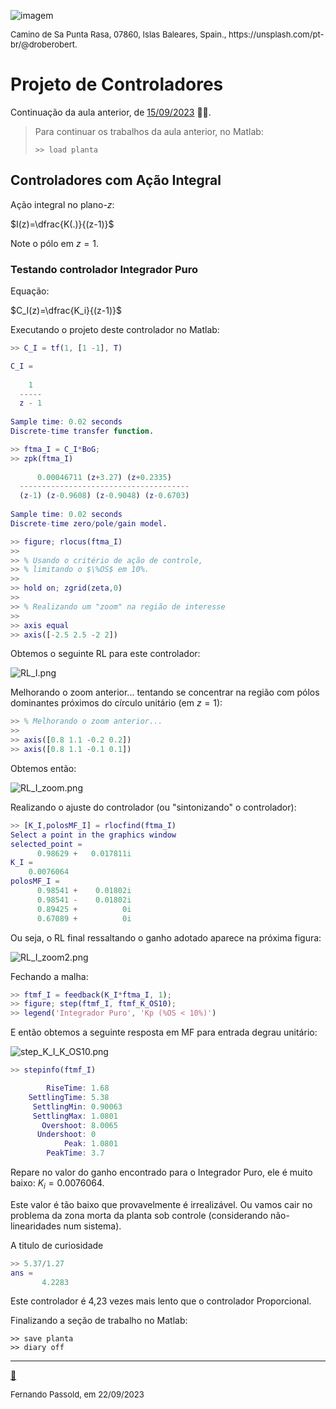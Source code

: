 <!-- title: Controle com Ação Integral -->

![imagem](https://images.unsplash.com/photo-1542397284385-6010376c5337?ixlib=rb-4.0.3&ixid=M3wxMjA3fDB8MHxwaG90by1wYWdlfHx8fGVufDB8fHx8fA%3D%3D&auto=format&fit=crop&w=1374&q=80)

<font size="2">  
Camino de Sa Punta Rasa, 07860, Islas Baleares, Spain., https://unsplash.com/pt-br/@droberobert.
</font>

# Projeto de Controladores

Continuação da aula anterior, de [15/09/2023](aula_15092023.html) ✍🏻.

> Para continuar os trabalhos da aula anterior, no Matlab:
>
> `>> load planta`

## Controladores com Ação Integral

Ação integral no plano-$z$:

$I(z)=\dfrac{K(.)}{(z-1)}$

Note o pólo em $z=1$.

### Testando controlador Integrador Puro

Equação:

$C_I(z)=\dfrac{K_i}{(z-1)}$

Executando o projeto deste controlador no Matlab:

```matlab
>> C_I = tf(1, [1 -1], T)

C_I =
 
    1
  -----
  z - 1
 
Sample time: 0.02 seconds
Discrete-time transfer function.

>> ftma_I = C_I*BoG;
>> zpk(ftma_I)
 
      0.00046711 (z+3.27) (z+0.2335)
  --------------------------------------
  (z-1) (z-0.9608) (z-0.9048) (z-0.6703)
 
Sample time: 0.02 seconds
Discrete-time zero/pole/gain model.

>> figure; rlocus(ftma_I)
>> 
>> % Usando o critério de ação de controle,
>> % limitando o $\%OS$ em 10%.
>> 
>> hold on; zgrid(zeta,0)
>> 
>> % Realizando um "zoom" na região de interesse
>> 
>> axis equal
>> axis([-2.5 2.5 -2 2])
```

Obtemos o seguinte RL para este controlador:

![RL_I.png](RL_I.png)

Melhorando o zoom anterior... tentando se concentrar na região com pólos dominantes próximos do círculo unitário (em $z=1$):

```matlab 
>> % Melhorando o zoom anterior...
>> 
>> axis([0.8 1.1 -0.2 0.2])
>> axis([0.8 1.1 -0.1 0.1])
```

Obtemos então:

![RL_I_zoom.png](RL_I_zoom.png)

Realizando o ajuste do controlador (ou "sintonizando" o controlador):

```matlab 
>> [K_I,polosMF_I] = rlocfind(ftma_I)
Select a point in the graphics window
selected_point =
      0.98629 +   0.017811i
K_I =
    0.0076064
polosMF_I =
      0.98541 +    0.01802i
      0.98541 -    0.01802i
      0.89425 +          0i
      0.67089 +          0i
```

Ou seja, o RL final ressaltando o ganho adotado aparece na próxima figura:
 
![RL_I_zoom2.png](RL_I_zoom2.png)
 
Fechando a malha:

```matlab 
>> ftmf_I = feedback(K_I*ftma_I, 1);
>> figure; step(ftmf_I, ftmf_K_OS10);
>> legend('Integrador Puro', 'Kp (%OS < 10%)')
```

E então obtemos a seguinte resposta em MF para entrada degrau unitário:

![step_K_I_K_OS10.png](step_K_I_K_OS10.png)

```Matlab
>> stepinfo(ftmf_I)

        RiseTime: 1.68
    SettlingTime: 5.38
     SettlingMin: 0.90063
     SettlingMax: 1.0801
       Overshoot: 8.0065
      Undershoot: 0
            Peak: 1.0801
        PeakTime: 3.7
```

Repare no valor do ganho encontrado para o Integrador Puro, ele é muito baixo: $K_i = 0.0076064$.

Este valor é tão baixo que provavelmente é irrealizável. Ou vamos cair no problema da zona morta da planta sob controle (considerando não-linearidades num sistema).
 
A titulo de curiosidade

```matlab 
>> 5.37/1.27
ans =
       4.2283
```

Este controlador é 4,23 vezes mais lento que o controlador Proporcional.

Finalizando a seção de trabalho no Matlab:

```
>> save planta
>> diary off
```

----

[:musical_note:](https://soundcloud.com/blujmusic/in-2-u)

<font size="2">  Fernando Passold, em 22/09/2023 </font> 
